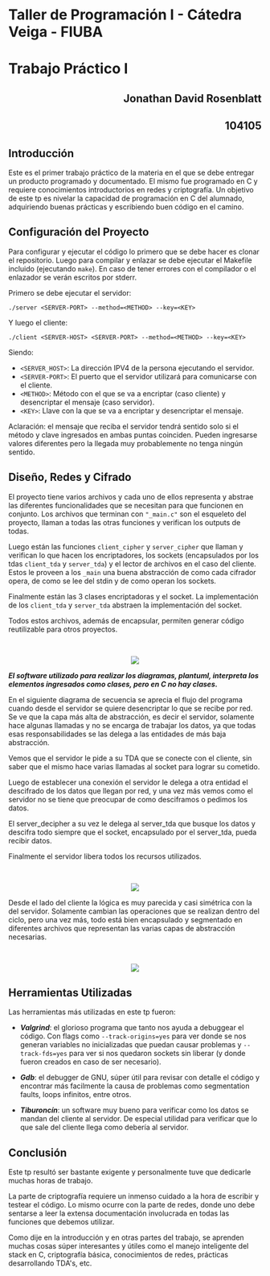 # Taller de Programación I - Cátedra Veiga - FIUBA
# Trabajo Práctico I 

<h2 align="right">Jonathan David Rosenblatt</h2>
<h2 align="right">104105</h2>

## Introducción

Este es el primer trabajo práctico de la materia en el que se debe entregar un producto programado y documentado. El mismo fue programado en C y requiere conocimientos introductorios en redes y criptografía. Un objetivo de este tp es nivelar la capacidad de programación en C del alumnado, adquiriendo buenas prácticas y escribiendo buen código en el camino.

## Configuración del Proyecto

Para configurar y ejecutar el código lo primero que se debe hacer es clonar el repositorio. Luego para compilar y enlazar se debe ejecutar el Makefile incluido (ejecutando ```make```). En caso de tener errores con el compilador o el enlazador se verán escritos por stderr.

Primero se debe ejecutar el servidor:

```
./server <SERVER-PORT> --method=<METHOD> --key=<KEY>
```

Y luego el cliente:

```
./client <SERVER-HOST> <SERVER-PORT> --method=<METHOD> --key=<KEY>
```

Siendo:

- ```<SERVER_HOST>```: La dirección IPV4 de la persona ejecutando el servidor.
- ```<SERVER-PORT>```: El puerto que el servidor utilizará para comunicarse con el cliente.
- ```<METHOD>```: Método con el que se va a encriptar (caso cliente) y desencriptar el mensaje (caso servidor).
- ```<KEY>```: Llave con la que se va a encriptar y desencriptar el mensaje. 

Aclaración: el mensaje que reciba el servidor tendrá sentido solo si el método y clave ingresados en ambas puntas coinciden. Pueden ingresarse valores diferentes pero la llegada muy probablemente no tenga ningún sentido.

## Diseño, Redes y Cifrado

El proyecto tiene varios archivos y cada uno de ellos representa y abstrae las diferentes funcionalidades que se necesitan para que funcionen en conjunto. Los archivos que terminan con ```"_main.c"``` son el esqueleto del proyecto, llaman a todas las otras funciones y verifican los outputs de todas.

Luego están las funciones ```client_cipher``` y ```server_cipher``` que llaman y verifican lo que hacen los encriptadores, los sockets (encapsulados por los tdas ```client_tda``` y ```server_tda```) y el lector de archivos en el caso del cliente. Estos le proveen a los ```_main``` una buena abstracción de como cada cifrador opera, de como se lee del stdin y de como operan los sockets.

Finalmente están las 3 clases encriptadoras y el socket. La implementación de los ```client_tda``` y ```server_tda``` abstraen la implementación del socket.

Todos estos archivos, además de encapsular, permiten generar código reutilizable para otros proyectos.

<br><p align="center"><img src="img/classdiag.png"/></p> 

***El software utilizado para realizar los diagramas, plantuml, interpreta los elementos ingresados como clases, pero en C no hay clases.***


En el siguiente diagrama de secuencia se aprecia el flujo del programa cuando desde el servidor se quiere desencriptar lo que se recibe por red. Se ve que la capa más alta de abstracción, es decir el servidor, solamente hace algunas llamadas y no se encarga de trabajar los datos, ya que todas esas responsabilidades se las delega a las entidades de más baja abstracción.

Vemos que el servidor le pide a su TDA que se conecte con el cliente, sin saber que el mismo hace varias llamadas al socket para lograr su cometido. 

Luego de establecer una conexión el servidor le delega a otra entidad el descifrado de los datos que llegan por red, y una vez más vemos como el servidor no se tiene que preocupar de como desciframos o pedimos los datos. 

El server_decipher a su vez le delega al server_tda que busque los datos y descifra todo siempre que el socket, encapsulado por el server_tda, pueda recibir datos.

Finalmente el servidor libera todos los recursos utilizados.

<br><p align="center"><img src="img/serverseq.png"/></p> 

Desde el lado del cliente la lógica es muy parecida y casi simétrica con la del servidor. Solamente cambian las operaciones que se realizan dentro del ciclo, pero una vez más, todo está bien encapsulado y segmentado en diferentes archivos que representan las varias capas de abstracción necesarias.

<br><p align="center"><img src="img/clientseq.png"/></p> 

## Herramientas Utilizadas

Las herramientas más utilizadas en este tp fueron:

- ***Valgrind***: el glorioso programa que tanto nos ayuda a debuggear el código. Con flags como ```--track-origins=yes``` para ver donde se nos generan variables no inicializadas que puedan causar problemas y ```--track-fds=yes``` para ver si nos quedaron sockets sin liberar (y donde fueron creados en caso de ser necesario). 

- ***Gdb***: el debugger de GNU, súper útil para revisar con detalle el código y encontrar más facilmente la causa de problemas como segmentation faults, loops infinitos, entre otros.

- ***Tiburoncín***: un software muy bueno para verificar como los datos se mandan del cliente al servidor. De especial utilidad para verificar que lo que sale del cliente llega como debería al servidor.

## Conclusión

Este tp resultó ser bastante exigente y personalmente tuve que dedicarle muchas horas de trabajo.

La parte de criptografía requiere un inmenso cuidado a la hora de escribir y testear el código. Lo mismo ocurre con la parte de redes, donde uno debe sentarse a leer la extensa documentación involucrada en todas las funciones que debemos utilizar.

Como dije en la introducción y en otras partes del trabajo, se aprenden muchas cosas súper interesantes y útiles como el manejo inteligente del stack en C, criptografía básica, conocimientos de redes, prácticas desarrollando TDA's, etc.
